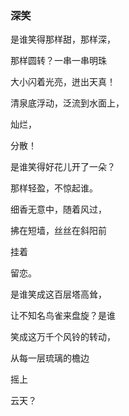 ### 深笑

是谁笑得那样甜，那样深，

那样圆转？一串一串明珠

大小闪着光亮，迸出天真！

清泉底浮动，泛流到水面上，

灿烂，

分散！

是谁笑得好花儿开了一朵？

那样轻盈，不惊起谁。

细香无意中，随着风过，

拂在短墙，丝丝在斜阳前

挂着

留恋。

是谁笑成这百层塔高耸，

让不知名鸟雀来盘旋？是谁

笑成这万千个风铃的转动，

从每一层琉璃的檐边

摇上

云天？